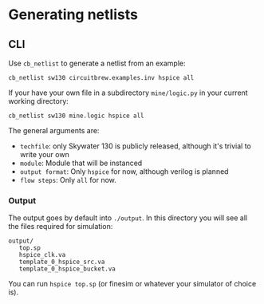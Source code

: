 
# Generating netlists

## CLI 
Use `cb_netlist` to generate a netlist from an example:

``` 
cb_netlist sw130 circuitbrew.examples.inv hspice all
```

If your have your own file in a subdirectory `mine/logic.py` in your current
working directory:

``` 
cb_netlist sw130 mine.logic hspice all
```

The general arguments are:

- `techfile`:  only Skywater 130 is publicly released, although it's trivial to
write your own
- `module`: Module that will be instanced 
- `output format`: Only `hspice` for now, although verilog is planned
- `flow steps`: Only `all` for now.

### Output
The output goes by default into `./output`.  In this directory you will see all the files
required for simulation:

```
output/
   top.sp
   hspice_clk.va
   template_0_hspice_src.va
   template_0_hspice_bucket.va
```
You can run `hspice top.sp` (or finesim or whatever your simulator of choice is).